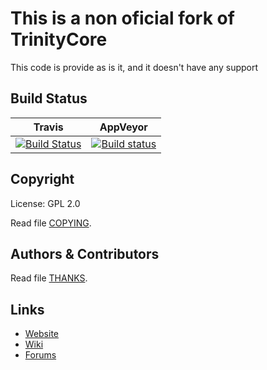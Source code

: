# This is a non oficial fork of TrinityCore

This code is provide as is it, and it doesn't have any support

## Build Status
|Travis|AppVeyor|
|------|--------|
|[![Build Status](https://travis-ci.org/JorTurFer/Sirion.svg?branch=master)](https://travis-ci.org/JorTurFer/Sirion)|[![Build status](https://ci.appveyor.com/api/projects/status/7ir4airfqonn90wn?svg=true)](https://ci.appveyor.com/project/kabestrus/sirion)|




## Copyright

License: GPL 2.0

Read file [COPYING](COPYING).


## Authors &amp; Contributors

Read file [THANKS](THANKS).


## Links

* [Website](https://www.trinitycore.org)
* [Wiki](https://www.trinitycore.info)
* [Forums](https://community.trinitycore.org)
